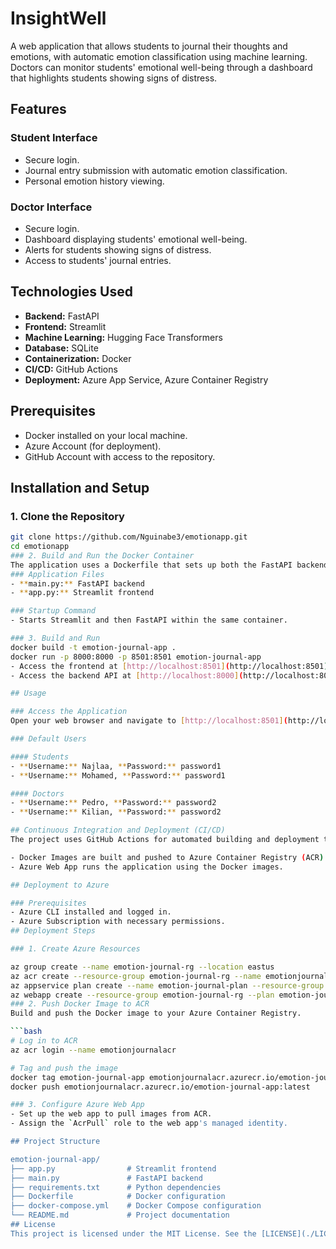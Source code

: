 # InsightWell

A web application that allows students to journal their thoughts and emotions, with automatic emotion classification using machine learning. Doctors can monitor students' emotional well-being through a dashboard that highlights students showing signs of distress.

## Features

### Student Interface
- Secure login.
- Journal entry submission with automatic emotion classification.
- Personal emotion history viewing.

### Doctor Interface
- Secure login.
- Dashboard displaying students' emotional well-being.
- Alerts for students showing signs of distress.
- Access to students' journal entries.

## Technologies Used
- **Backend:** FastAPI
- **Frontend:** Streamlit
- **Machine Learning:** Hugging Face Transformers
- **Database:** SQLite
- **Containerization:** Docker
- **CI/CD:** GitHub Actions
- **Deployment:** Azure App Service, Azure Container Registry

## Prerequisites
- Docker installed on your local machine.
- Azure Account (for deployment).
- GitHub Account with access to the repository.

## Installation and Setup

### 1. Clone the Repository
```bash
git clone https://github.com/Nguinabe3/emotionapp.git
cd emotionapp
### 2. Build and Run the Docker Container
The application uses a Dockerfile that sets up both the FastAPI backend and Streamlit frontend in a single container.
### Application Files
- **main.py:** FastAPI backend
- **app.py:** Streamlit frontend

### Startup Command
- Starts Streamlit and then FastAPI within the same container.

### 3. Build and Run
docker build -t emotion-journal-app .
docker run -p 8000:8000 -p 8501:8501 emotion-journal-app
- Access the frontend at [http://localhost:8501](http://localhost:8501)
- Access the backend API at [http://localhost:8000](http://localhost:8000)

## Usage

### Access the Application
Open your web browser and navigate to [http://localhost:8501](http://localhost:8501).

### Default Users

#### Students
- **Username:** Najlaa, **Password:** password1
- **Username:** Mohamed, **Password:** password1

#### Doctors
- **Username:** Pedro, **Password:** password2
- **Username:** Kilian, **Password:** password2

## Continuous Integration and Deployment (CI/CD)
The project uses GitHub Actions for automated building and deployment to Azure.

- Docker Images are built and pushed to Azure Container Registry (ACR).
- Azure Web App runs the application using the Docker images.

## Deployment to Azure

### Prerequisites
- Azure CLI installed and logged in.
- Azure Subscription with necessary permissions.
## Deployment Steps

### 1. Create Azure Resources

az group create --name emotion-journal-rg --location eastus
az acr create --resource-group emotion-journal-rg --name emotionjournalacr --sku Basic
az appservice plan create --name emotion-journal-plan --resource-group emotion-journal-rg --is-linux --sku B1
az webapp create --resource-group emotion-journal-rg --plan emotion-journal-plan --name emotion-journal-app --multicontainer-config-type compose --multicontainer-config-file docker-compose.yml
### 2. Push Docker Image to ACR
Build and push the Docker image to your Azure Container Registry.

```bash
# Log in to ACR
az acr login --name emotionjournalacr

# Tag and push the image
docker tag emotion-journal-app emotionjournalacr.azurecr.io/emotion-journal-app:latest
docker push emotionjournalacr.azurecr.io/emotion-journal-app:latest

### 3. Configure Azure Web App
- Set up the web app to pull images from ACR.
- Assign the `AcrPull` role to the web app's managed identity.

## Project Structure

emotion-journal-app/
├── app.py                # Streamlit frontend
├── main.py               # FastAPI backend
├── requirements.txt      # Python dependencies
├── Dockerfile            # Docker configuration
├── docker-compose.yml    # Docker Compose configuration
└── README.md             # Project documentation
## License
This project is licensed under the MIT License. See the [LICENSE](./LICENSE) file for more details.
